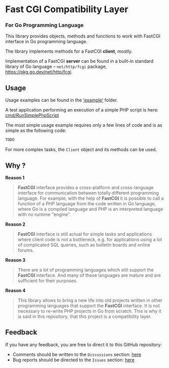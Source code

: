 # Fast CGI Compatibility Layer
### For Go Programming Language

<!-- TC -->

This library provides objects, methods and functions to work with FastCGI 
interface in Go programming language.

The library implements methods for a FastCGI <b>client</b>, mostly.

Implementation of a FastCGI <b>server</b> can be found in a built-in standard library 
of Go language – `net/http/fcgi` package, https://pkg.go.dev/net/http/fcgi.

## Usage

Usage examples can be found in the ['example'](example) folder.

A test application performing an execution of a simple PHP script is here:  
[cmd/RunSimplePhpScript](cmd/RunSimplePhpScript)

The most simple usage example requires only a few lines of code and is as 
simple as the following code:
```go
TODO
```

For more complex tasks, the `Client` object and its methods can be used.

## Why ?

<b>Reason 1</b> 

> <b>FastCGI</b> interface provides a cross-platform and 
cross-language interface for communication between totally different programming 
language. For example, with the help of <b>FastCGI</b> it is possible to call 
a function of a PHP language from the code written in Go language, where Go is 
a compiled language and PHP is an interpreted language with no runtime 
"engine".

<b>Reason 2</b>

> <b>FastCGI</b> interface is still actual for simple tasks and 
applications where client code is not a bottleneck, e.g. for applications using 
a lot of complicated SQL queries, such as bulletin boards and online forums.

<b>Reason 3</b>

> There are a lot of programming languages which still support the 
<b>FastCGI</b> interface. And many of these languages are mature and 
are sufficient for their purposes.

<b>Reason 4</b>

> This library allows to bring a new life into old projects 
written in other programming languages that support the <b>FastCGI</b> 
interface. It is not necessary to re-write PHP projects in Go from scratch. 
This is why it is said in this repository, that this project is a compatibility 
layer.

## Feedback
If you have any feedback, you are free to direct it to this GitHub repository:
* Comments should be written to the `Discussions` section: 
[here](https://github.com/vault-thirteen/Fast-CGI/discussions)
* Bug reports should be directed to the `Issues` section:
[here](https://github.com/vault-thirteen/Fast-CGI/issues)
